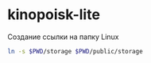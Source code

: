# kinopoisk-lite

Создание ссылки на папку Linux

```bash
ln -s $PWD/storage $PWD/public/storage
```
